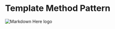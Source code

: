 # Template Method Pattern

![Markdown Here logo](http://postfiles15.naver.net/MjAxNzA1MTRfMjM2/MDAxNDk0NzYxMTA4NDgw.j3ScUy7qBYCcsHPPcscv2-uU5JmOee2EZ5GsBOZUxl0g.tWVkaQYs1TG_aJSr23sRgqtkYxPaIJYOjqW6lQOTRcEg.PNG.jp302119/TemplateMethod.png?type=w2)
